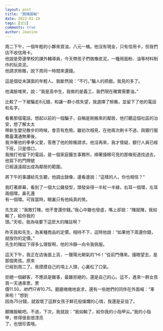 ```yaml
---
layout: post
title: "願賭服輸"
date: 2022-01-19
tags: [记1]
comments: true
author: Jeanine 
---
```

周二下午，一個年輕的小夥來買油，八元一桶。他沒有現金，只有信用卡，但我們店不收信用卡。  
他說是旁邊學校的課外輔導員，今天帶孩子們做橡皮泥，一種用面粉、油等材料制作的玩具泥。  
他請求賒賬，說下周同一時間來還錢。  

這是個從未謀面的年輕人。我斷然說：“不行。”騙人的把戲，我見的多了。  

他滿臉堆笑，說：“我是高中生，我做的是義工，我們現在確實需要油。”  

比較了一下被騙走8元錢，和讓一群小孩失望，我選擇了賒賬，並留下了他的電話和名字。  

看著那個電話，想起以前的一個騙子，自稱是剛搬來的鄰居，他打聽這個社區的治安，想了解太太  
帶新生嬰兒散步的時候，會否有危險。雖初次相見，在他兩次刷卡不過、與銀行服務臺溝通無果後，  
我沖著他的拳拳父愛，答應了他的賒賬請求。他沒再來，我才懷疑，銀行人員已經下班，只是借口，  
我撥打他留下的電話，是一個家庭醫生事務所，順著擡眼可見的那條街道找過去，他寫下的門牌號  
已經遠遠超出成為鄰居的範圍。  

將下午的事講給先生聽，他調出錄像，邊看邊說：“這樣的人，你也相信？”  

我盯著屏幕，看到了一個大公雞發型，頭發染得一半紅一半綠，右耳一個環，左耳兩個環，鼻孔還  
有一個環。可我當時，眼裏只有他純真的笑。  

先生說：“我敢打賭，他不會還你錢。”我心中雖也發虛，嘴上卻說：“賭就賭，我如輸了，給你我的  
頭。”天啦，我為啥要下這麽大的賭註啊？  

昨天我和先生，為某種商品的定價，相持不下，這時他說：“如果他下周還你錢，就按你的定價。”   
先生的賭註下得多么理智啊，他的冷靜一向令我佩服。  

這天下午，我正在店後面上貨，一聲陽光朝氣的“HI！”從前門傳來。擡眼望去，是那個男孩。原來  
已經到周二了。我摸摸自己的項上人頭，心裏松了口氣。  

拒絕一個顧客，不應該是難事，最難拒絕的，還是自己的心。這不，進來一群女孩買一天通車票，票  
價$11.50，她們只有$10.75。磨磨嘰嘰地哀求，還有一些她們的同伴在外面喊：“車來啦！”想到  
因為75分錢，就毀壞了這群女孩子鮮花般燦爛的心情，我還是妥協了。  

願賭服輸吧。不過，下次，我就說：“我如輸了，給你我的小指甲尖。”我的小指甲，修得很長很漂亮  
了，也很珍貴哦。
